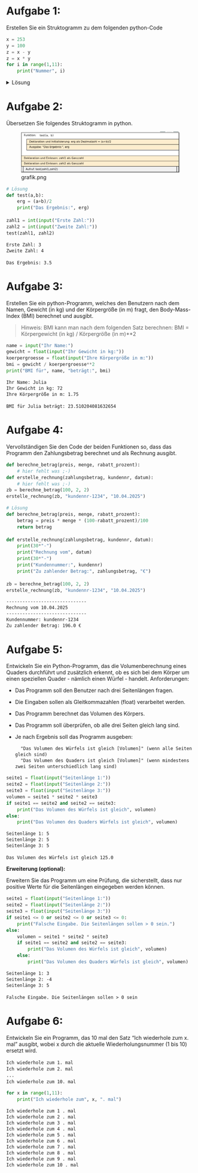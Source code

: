 # Aufgabe 1:


Erstellen Sie ein Struktogramm zu dem folgenden python-Code

``` python
x = 253
y = 100
z = x - y
z = x * y
for i in range(1,11):
    print("Nummer", i)
```

<details>
<summary>
Lösung
</summary>

<figure>
<img
src="Vorbereitung-KA2_files/figure-markdown_strict/1524072b-12f3-40cd-bea1-8a520bcf3b78-1-8b1ddacb-17ee-479b-a0bf-2892b5f46aa8.png"
alt="grafik.png" />
<figcaption aria-hidden="true">grafik.png</figcaption>
</figure>

</details>

# Aufgabe 2:

Übersetzen Sie folgendes Struktogramm in python.

<figure>
<img
src="Vorbereitung-KA2_files/figure-markdown_strict/bd6e3f65-4a08-4fb5-b9f7-afd9941584fc-1-fa7e2cdb-d948-47f3-9fc3-20678e2367a8.png"
alt="grafik.png" />
<figcaption aria-hidden="true">grafik.png</figcaption>
</figure>

``` python
# Lösung
def test(a,b):
    erg = (a+b)/2
    print("Das Ergebnis:", erg)

zahl1 = int(input("Erste Zahl:"))
zahl2 = int(input("Zweite Zahl:"))
test(zahl1, zahl2)
```

    Erste Zahl: 3
    Zweite Zahl: 4

    Das Ergebnis: 3.5

# Aufgabe 3:

Erstellen Sie ein python-Programm, welches den Benutzern nach dem Namen,
Gewicht (in kg) und der Körpergröße (in m) fragt, den Body-Mass-Index
(BMI) berechnet und ausgibt.

> Hinweis: BMI kann man nach dem folgenden Satz berechnen: BMI =
> Körpergewicht (in kg) / Körpergröße (in m)\*\*2

``` python
name = input("Ihr Name:")
gewicht = float(input("Ihr Gewicht in kg:"))
koerpergroesse = float(input("Ihre Körpergröße in m:"))
bmi = gewicht / koerpergroesse**2
print("BMI für", name, "beträgt:", bmi)
```

    Ihr Name: Julia
    Ihr Gewicht in kg: 72
    Ihre Körpergröße in m: 1.75

    BMI für Julia beträgt: 23.510204081632654

# Aufgabe 4:

Vervollständigen Sie den Code der beiden Funktionen so, dass das
Programm den Zahlungsbetrag berechnet und als Rechnung ausgibt.

``` python
def berechne_betrag(preis, menge, rabatt_prozent):
    # hier fehlt was ;-)
def erstelle_rechnung(zahlungsbetrag, kundennr, datum):
    # hier fehlt was ;-)
zb = berechne_betrag(100, 2, 2)
erstelle_rechnung(zb, "kundennr-1234", "10.04.2025")
```

``` python
# Lösung
def berechne_betrag(preis, menge, rabatt_prozent):
    betrag = preis * menge * (100-rabatt_prozent)/100
    return betrag

def erstelle_rechnung(zahlungsbetrag, kundennr, datum):
    print(30*"-")
    print("Rechnung vom", datum)
    print(30*"-")
    print("Kundennummer:", kundennr)
    print("Zu zahlender Betrag:", zahlungsbetrag, "€")

zb = berechne_betrag(100, 2, 2)
erstelle_rechnung(zb, "kundennr-1234", "10.04.2025")
```

    ------------------------------
    Rechnung vom 10.04.2025
    ------------------------------
    Kundennummer: kundennr-1234
    Zu zahlender Betrag: 196.0 €

# Aufgabe 5:

Entwickeln Sie ein Python-Programm, das die Volumenberechnung eines
Quaders durchführt und zusätzlich erkennt, ob es sich bei dem Körper um
einen speziellen Quader - nämlich einen Würfel - handelt. Anforderungen:

-   Das Programm soll den Benutzer nach drei Seitenlängen fragen.

-   Die Eingaben sollen als Gleitkommazahlen (float) verarbeitet werden.

-   Das Programm berechnet das Volumen des Körpers.

-   Das Programm soll überprüfen, ob alle drei Seiten gleich lang sind.

-   Je nach Ergebnis soll das Programm ausgeben:

          "Das Volumen des Würfels ist gleich [Volumen]" (wenn alle Seiten gleich sind)
          "Das Volumen des Quaders ist gleich [Volumen]" (wenn mindestens zwei Seiten unterschiedlich lang sind)

``` python
seite1 = float(input("Seitenlänge 1:"))
seite2 = float(input("Seitenlänge 2:"))
seite3 = float(input("Seitenlänge 3:"))
volumen = seite1 * seite2 * seite3
if seite1 == seite2 and seite2 == seite3:
    print("Das Volumen des Würfels ist gleich", volumen)
else:
    print("Das Volumen des Quaders Würfels ist gleich", volumen)
```

    Seitenlänge 1: 5
    Seitenlänge 2: 5
    Seitenlänge 3: 5

    Das Volumen des Würfels ist gleich 125.0

**Erweiterung (optional):**

Erweitern Sie das Programm um eine Prüfung, die sicherstellt, dass nur
positive Werte für die Seitenlängen eingegeben werden können.

``` python
seite1 = float(input("Seitenlänge 1:"))
seite2 = float(input("Seitenlänge 2:"))
seite3 = float(input("Seitenlänge 3:"))
if seite1 <= 0 or seite2 <= 0 or seite3 <= 0:
    print("Falsche Eingabe. Die Seitenlängen sollen > 0 sein.")
else:
    volumen = seite1 * seite2 * seite3
    if seite1 == seite2 and seite2 == seite3:
        print("Das Volumen des Würfels ist gleich", volumen)
    else:
        print("Das Volumen des Quaders Würfels ist gleich", volumen)
```

    Seitenlänge 1: 3
    Seitenlänge 2: -4
    Seitenlänge 3: 5

    Falsche Eingabe. Die Seitenlängen sollen > 0 sein

# Aufgabe 6:

Entwickeln Sie ein Programm, das 10 mal den Satz “Ich wiederhole zum x.
mal” ausgibt, wobei x durch die aktuelle Wiederholungsnummer (1 bis 10)
ersetzt wird.

`Ich wiederhole zum 1. mal`  
`Ich wiederhole zum 2. mal`  
`...`  
`Ich wiederhole zum 10. mal`

``` python
for x in range(1,11):
    print("Ich wiederhole zum", x, ". mal")
```

    Ich wiederhole zum 1 . mal
    Ich wiederhole zum 2 . mal
    Ich wiederhole zum 3 . mal
    Ich wiederhole zum 4 . mal
    Ich wiederhole zum 5 . mal
    Ich wiederhole zum 6 . mal
    Ich wiederhole zum 7 . mal
    Ich wiederhole zum 8 . mal
    Ich wiederhole zum 9 . mal
    Ich wiederhole zum 10 . mal
